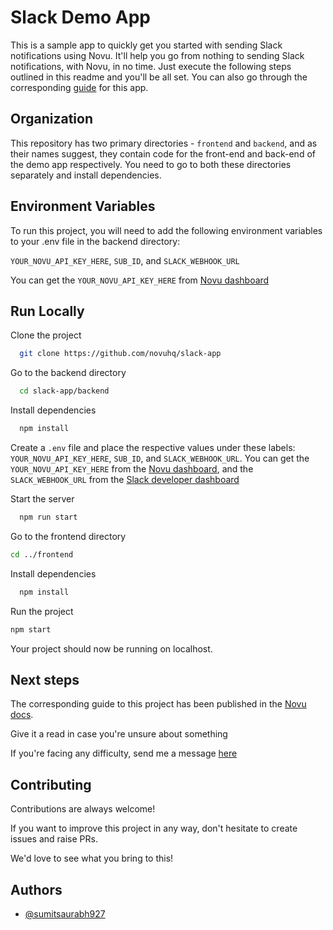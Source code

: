 
# Slack Demo App

This is a sample app to quickly get you started with sending Slack notifications using Novu. It'll help you go from nothing to sending Slack notifications, with Novu, in no time. Just execute the following steps outlined in this readme and you'll be all set. You can also go through the corresponding [guide](https://docs.novu.co/guides/slack-guide) for this app.

## Organization

This repository has two primary directories - `frontend` and `backend`, and as their names suggest, they contain code for the front-end and back-end of the demo app respectively. You need to go to both these directories separately and install dependencies.

## Environment Variables

To run this project, you will need to add the following environment variables to your .env file in the backend directory:

`YOUR_NOVU_API_KEY_HERE`, `SUB_ID`, and `SLACK_WEBHOOK_URL`

You can get the `YOUR_NOVU_API_KEY_HERE` from [Novu dashboard](https://web.novu.co/settings)

## Run Locally

Clone the project

```bash
  git clone https://github.com/novuhq/slack-app
```

Go to the backend directory

```bash
  cd slack-app/backend
```

Install dependencies

```bash
  npm install
```

Create a `.env` file and place the respective values under these labels: `YOUR_NOVU_API_KEY_HERE`, `SUB_ID`, and `SLACK_WEBHOOK_URL`. You can get the `YOUR_NOVU_API_KEY_HERE` from the [Novu dashboard](https://web.novu.co/settings), and the `SLACK_WEBHOOK_URL` from the [Slack developer dashboard](https://api.slack.com/apps)

Start the server

```bash
  npm run start
```

Go to the frontend directory

```bash
cd ../frontend
```

Install dependencies

```bash
  npm install
```

Run the project

```bash
npm start
```

Your project should now be running on localhost.

## Next steps

The corresponding guide to this project has been published in the [Novu docs](https://docs.novu.co/guides/slack-guide).

Give it a read in case you're unsure about something

If you're facing any difficulty, send me a message [here](https://discord.gg/novu)

## Contributing

Contributions are always welcome!

If you want to improve this project in any way, don't hesitate to create issues and raise PRs.

We'd love to see what you bring to this!

## Authors

- [@sumitsaurabh927](https://twitter.com/sumitsaurabh927)
